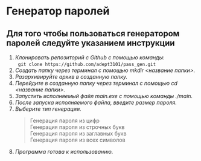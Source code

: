 # Генератор паролей
## Для того чтобы пользоваться генератором паролей следуйте указанием инструкции ##
1. _Клонировать репозиторий с Github с помощью команды_: \
``` git clone https://github.com/adept3101/pass_gen.git```
2. _Создать папку через терминал с помощью mkdir <название папки>._
3. _Разархивируйте архив в созданную папку._
4. _Перейдите в созданную папку через терминал с помощью cd <название папки>._
5. _Запустить исполняемый файл main.exe с помощью команды ./main._
6. _После запуска исполняемого файла, введите размер пароля._
7. _Выберите тип генерации._
    > Генерация пароля из цифр \
    > Генерация пароля из строчных букв \
    > Генерация пароля из заглавных букв \
    > Генерация пароля из всех символов
8. _Программа готова к использованию._